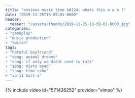 ```yaml
---
title: "anxious music time &#124; whats this o w o ?"
date: "2019-11-25T18:59:01-0600"
header:
  teaser: "/assets/thumbs/2019-11-25-18-59-01-0600.jpg"
categories:
- "gameplay"
- "music production"
- "twitch"
tags:
- "hatoful boyfriend"
- "song: animal dreams"
- "song: if only we didnt need to talk"
- "song: misty eyed"
- "song: time echo"
- "va-11 hall-a"
---
```

{% include video id="571426252" provider="vimeo" %}
